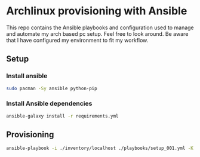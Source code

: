 # Archlinux provisioning with Ansible

This repo contains the Ansible playbooks and configuration used to manage and automate my arch based pc setup. Feel free to look around. Be aware that I have configured my environment to fit my workflow.

## Setup

### Install ansible

```bash
sudo pacman -Sy ansible python-pip
```

### Install Ansible dependencies

```bash
ansible-galaxy install -r requirements.yml
```

## Provisioning

```bash
ansible-playbook -i ./inventory/localhost ./playbooks/setup_001.yml -K
```
